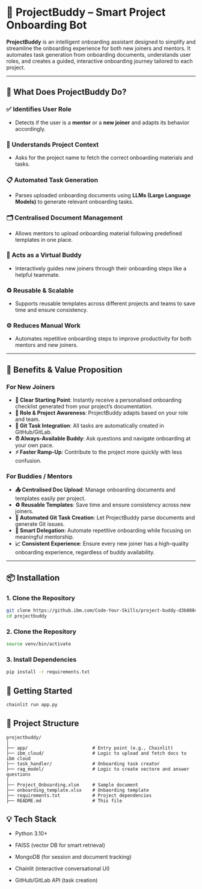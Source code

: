# 🤖 ProjectBuddy – Smart Project Onboarding Bot

**ProjectBuddy** is an intelligent onboarding assistant designed to simplify and streamline the onboarding experience for both new joiners and mentors. It automates task generation from onboarding documents, understands user roles, and creates a guided, interactive onboarding journey tailored to each project.

---

## 🚀 What Does ProjectBuddy Do?

### ✅ Identifies User Role
- Detects if the user is a **mentor** or a **new joiner** and adapts its behavior accordingly.

### 📁 Understands Project Context
- Asks for the project name to fetch the correct onboarding materials and tasks.

### 📋 Automated Task Generation
- Parses uploaded onboarding documents using **LLMs (Large Language Models)** to generate relevant onboarding tasks.

### 🗂 Centralised Document Management
- Allows mentors to upload onboarding material following predefined templates in one place.

### 👥 Acts as a Virtual Buddy
- Interactively guides new joiners through their onboarding steps like a helpful teammate.

### ♻️ Reusable & Scalable
- Supports reusable templates across different projects and teams to save time and ensure consistency.

### ⚙️ Reduces Manual Work
- Automates repetitive onboarding steps to improve productivity for both mentors and new joiners.

---

## 🎯 Benefits & Value Proposition

### For New Joiners
- **📌 Clear Starting Point**: Instantly receive a personalised onboarding checklist generated from your project’s documentation.
- **🧠 Role & Project Awareness**: ProjectBuddy adapts based on your role and team.
- **🔗 Git Task Integration**: All tasks are automatically created in GitHub/GitLab.
- **⏰ Always-Available Buddy**: Ask questions and navigate onboarding at your own pace.
- **⚡ Faster Ramp-Up**: Contribute to the project more quickly with less confusion.

### For Buddies / Mentors
- **📤 Centralised Doc Upload**: Manage onboarding documents and templates easily per project.
- **♻️ Reusable Templates**: Save time and ensure consistency across new joiners.
- **🤖 Automated Git Task Creation**: Let ProjectBuddy parse documents and generate Git issues.
- **🧹 Smart Delegation**: Automate repetitive onboarding while focusing on meaningful mentorship.
- **📈 Consistent Experience**: Ensure every new joiner has a high-quality onboarding experience, regardless of buddy availability.

---

## 📦 Installation

### 1. Clone the Repository
```bash
git clone https://github.ibm.com/Code-Your-Skills/project-buddy-d3b0884f.git
cd projectbuddy
```

### 2. Clone the Repository
```bash
source venv/bin/activate
```

### 3. Install Dependencies
```bash
pip install -r requirements.txt
```

## 🧪 Getting Started
```bash
chainlit run app.py
```

## 📁 Project Structure
```text
projectbuddy/
│
├── app/                        # Entry point (e.g., Chainlit)
├── ibm_cloud/                  # Logic to upload and fetch docs to ibm cloud
├── task_handler/               # Onboarding task creator
├── rag_model/                  # Logic to create vectore and answer questions
│
├── Project_Onboarding.xlsm     # Sample document
├── onboarding_template.xlsx    # Onbaording template
├── requirements.txt            # Project dependencies
├── README.md                   # This file
```

## 💡 Tech Stack
- Python 3.10+

- FAISS (vector DB for smart retrieval)

- MongoDB (for session and document tracking)

- Chainlit (interactive conversational UI)

- GitHub/GitLab API (task creation)